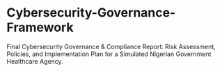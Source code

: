 # Cybersecurity-Governance-Framework
Final Cybersecurity Governance &amp; Compliance Report: Risk Assessment, Policies, and Implementation Plan for a Simulated Nigerian Government Healthcare Agency.
